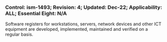 ### Control: ism-1493; Revision: 4; Updated: Dec-22; Applicability: ALL; Essential Eight: N/A
<p>Software registers for workstations, servers, network devices and other ICT equipment are developed, implemented, maintained and verified on a regular basis.</p>